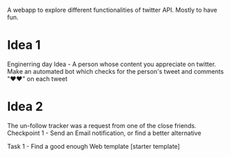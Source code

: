 A webapp to explore different functionalities of twitter API.
Mostly to have fun.

# Idea 1
Enginerring day Idea - A person whose content you appreciate on twitter. Make 
an automated bot which checks for the person's tweet and comments "❤❤" on each tweet

# Idea 2
The un-follow tracker was a request from one of the close friends. 
Checkpoint 1 - Send an Email notification, or find a better alternative

Task 1 - Find a good enough Web template [starter template]


